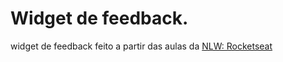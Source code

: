 # Widget de feedback.
widget de feedback feito a partir das aulas da [NLW: Rocketseat](https://lp.rocketseat.com.br/confirmacao/trilha-impulse)

